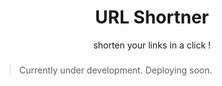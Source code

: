 <h1 align="center">
URL Shortner
</h1>

<p align="center">
shorten your links in a click !
</p>

<h3>

</h3>



> Currently under development. Deploying soon.

